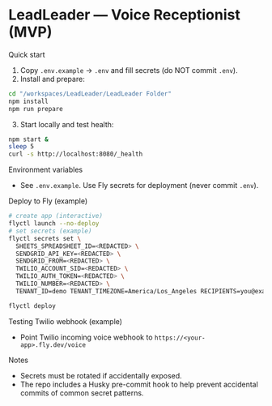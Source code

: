 # LeadLeader — Voice Receptionist (MVP)

Quick start

1. Copy `.env.example` -> `.env` and fill secrets (do NOT commit `.env`).
2. Install and prepare:

```bash
cd "/workspaces/LeadLeader/LeadLeader Folder"
npm install
npm run prepare
```

3. Start locally and test health:

```bash
npm start &
sleep 5
curl -s http://localhost:8080/_health
```

Environment variables
- See `.env.example`. Use Fly secrets for deployment (never commit `.env`).

Deploy to Fly (example)

```bash
# create app (interactive)
flyctl launch --no-deploy
# set secrets (example)
flyctl secrets set \
  SHEETS_SPREADSHEET_ID=<REDACTED> \
  SENDGRID_API_KEY=<REDACTED> \
  SENDGRID_FROM=<REDACTED> \
  TWILIO_ACCOUNT_SID=<REDACTED> \
  TWILIO_AUTH_TOKEN=<REDACTED> \
  TWILIO_NUMBER=<REDACTED> \
  TENANT_ID=demo TENANT_TIMEZONE=America/Los_Angeles RECIPIENTS=you@example.com CRON_SECRET=<REDACTED>

flyctl deploy
```

Testing Twilio webhook (example)
- Point Twilio incoming voice webhook to `https://<your-app>.fly.dev/voice`

Notes
- Secrets must be rotated if accidentally exposed.
- The repo includes a Husky pre-commit hook to help prevent accidental commits of common secret patterns.
